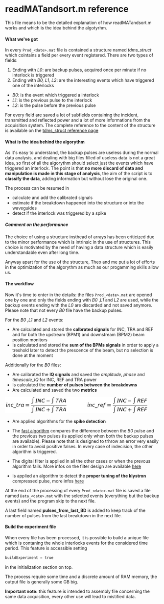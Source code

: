 # readMATandsort.m reference

This file means to be the detailed explanation of how readMATandsort.m works and which is the idea behind the algotyrhm.

#### What we've got

In every `Prod_<date>.mat` file is contained a structure named *tdms_struct* which cointains a field per every event registered.
There are two types of fields:

1. Ending with *L0*: are backup pulses, acquired once per minute if no interlock is triggered
2. Ending with *B0, L1, L2*: are the interesting events which have triggered one of the interlocks
  * _B0_: is the event which triggered a interlock
  * _L1_: is the previous pulse to the interlock
  * _L2_: is the pulse before the previous pulse

For every field are saved a lot of subfields containing the incident, transmitted and reflected power and a lot of more informations from the acquisition system.
The complete reference to the content of the structure is available on the  [tdms_struct reference page](https://github.com/esenes/Dogleg-analysis/blob/master/manual/tdms_struct%20structure.md)


#### What is the idea behind the algorythm

As it's easy to understand, the backup pulses are useless during the normal data analysis, and dealing with big files filled of useless data is not a great idea, so first of all the algorythm should select just the events which have triggered an interlock.
The point is that **no more discard of data and manipulation is made in this stage of analysis**, the aim of the script is to **classify the data**, adding information but without lose the original one.

The process can be resumed in

* calculate and add the calibrated signals
* estimate if the breakdown happened into the structure or into the waveguides
* detect if the interlock was triggered by a spike

##### Comment on the performance

The choice of using a structure insthead of arrays has been criticized due to the minor performance which is intrinsic in the use of  structures. This choice is motivated by the need of having a data structure which is easily understandable even after long time.

Anyway apart for the use of the structure, Theo and me put a lot of efforts in the optimization of the algorythm as much as our progamming skills allow us.

#### The workflow

Now it's time to enter in the details: the files `Prod_<date>.mat` are opened one by one and only the fields ending with _B0_ ,_L1_ and _L2_ are used, while the backup events ending with the _L0_ are discarded and not saved anymore. Please note that not every  _B0_ file have the backup pulses.

For the _B0_ ,_L1_ and _L2_ events:
* Are calculated and stored the **calbrated signals** for INC, TRA and REF and for both the upstream (BPM1) and downstream (BPM2) beam position monitors
* Is calculated and stored the **sum of the BPMs signals** in order to apply a treshold later to detect the prescence of the beam, but no selection is done at the moment

Additionally for the _B0_ files:
* Are calibrated the **IQ signals** and saved the _amplitude_, _phase_ and _timescale_IQ_ for INC, REF and TRA power
* Is calculated the **number of pulses between the breakdowns**
* Are calculated and saved the two **metrics**

![metrics](https://github.com/esenes/Dogleg-analysis/blob/master/manual/images/metrics.jpg) 
 
* Are applied algorithms for the **spike detection**
 * The [fast algorithm](https://github.com/esenes/Dogleg-analysis/blob/master/manual/fastSpike.md) compares the difference between the _B0_ pulse and the previous two pulses (is applied only when both the backup pulses are available). Please note that is designed to trhrow an error very easily in order to avoid positive falses. In every case of indecision, the other algorithm is triggered.
 * The digital filter is applied in all the other cases or when the prevous algorithm fails. More infos on the filter design are available [here](https://github.com/esenes/Dogleg-analysis/blob/master/manual/freqSpike.md)

* Is applied an algorithm to detect the **proper tuning of the klystron** compressed pulse, more infos [here](https://github.com/esenes/Dogleg-analysis/blob/master/manual/tuningCheck.md)

At the end of the processing of every `Prod_<date>.mat` file is saved a file named `Data_<date>.mat` with the selected events (everything but the backup events) and the program skip to the next file.

A last field named **pulses_from_last_BD** is added to keep track of the number of pulses from the last breakdown in the next file.

#### Build the experiment file
When every file has been processed, it is possible to build a unique file which is contaning the whole interlocks events for the considered time period. This feature is accessible setting
```python
buildExperiment = true
```
in the initialization section on top. 

The process require some time and a discrete amount of RAM memory, the output file is generally some GB big.

**Important note:** this feature is intended to assembly file concerning the same data acquisition, every other use will lead to mistified data.
